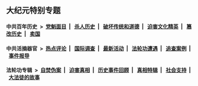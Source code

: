 ## 大纪元特别专题

#### 中共百年历史 &nbsp;>&nbsp; [党魁面目](indexes/nf1176107/README.md?09110430) &nbsp;| &nbsp; [杀人历史](indexes/nf1176106/README.md?09110430) &nbsp;| &nbsp; [破坏传统和道德](indexes/nf1176106/README.md?09110430) &nbsp;| &nbsp; [迫害文化精英](indexes/nf1176111/README.md?09110430) &nbsp;| &nbsp; [篡改历史](indexes/nf1176115/README.md?09110430) &nbsp;| &nbsp; [卖国](indexes/nf1176117/README.md?09110430) 

#### 中共活摘器官 &nbsp;>&nbsp; [热点评论](indexes/nf5879/README.md?09110430) &nbsp;| &nbsp; [国际调查](indexes/nf5947/README.md?09110430) &nbsp;| &nbsp; [最新活动](indexes/nf5883/README.md?09110430) &nbsp;| &nbsp; [法轮功遭遇](indexes/nf5881/README.md?09110430) &nbsp;| &nbsp; [追查案例](indexes/nf5880/README.md?09110430) &nbsp;| &nbsp; [事件报导](indexes/nf5877/README.md?09110430) 

#### 法轮功专辑 &nbsp;>&nbsp; [自焚伪案](indexes/nf5562/README.md?09110430) &nbsp;| &nbsp; [迫害真相](indexes/nf4379/README.md?09110430) &nbsp;| &nbsp; [历史事件回顾](indexes/nf5793/README.md?09110430) &nbsp;| &nbsp; [真相特辑](indexes/nf4389/README.md?09110430) &nbsp;| &nbsp; [社会支持](indexes/nf4386/README.md?09110430) &nbsp;| &nbsp; [大法徒的故事](indexes/nf1147481/README.md?09110430) 

